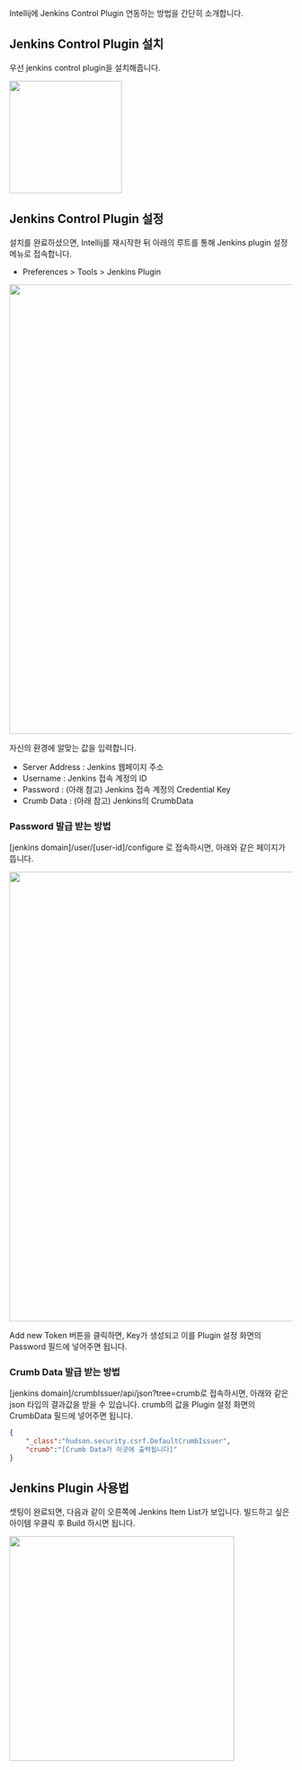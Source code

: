 Intellij에 Jenkins Control Plugin 연동하는 방법을 간단히 소개합니다.

## Jenkins Control Plugin 설치 

우선 jenkins control plugin을 설치해줍니다. 

<img src="https://github.com/momentjin/blog-repository/blob/master/resource/image/jenkins-plugin4.png?raw=true" height=200px>

## Jenkins Control Plugin 설정

설치를 완료하셨으면, Intellij를 재시작한 뒤 아래의 루트를 통해 Jenkins plugin 설정 메뉴로 접속합니다. 
- Preferences > Tools > Jenkins Plugin

<img src="https://github.com/momentjin/blog-repository/blob/master/resource/image/jenkins-plugin3.png?raw=true" width=800px>

자신의 환경에 알맞는 값을 입력합니다.

- Server Address : Jenkins 웹페이지 주소
- Username : Jenkins 접속 계정의 ID
- Password : (아래 참고) Jenkins 접속 계정의 Credential Key
- Crumb Data : (아래 참고) Jenkins의 CrumbData

### Password 발급 받는 방법

[jenkins domain]/user/[user-id]/configure 로 접속하시면, 아래와 같은 페이지가 뜹니다.

<img src="https://github.com/momentjin/blog-repository/blob/master/resource/image/jenkins-plugin2.png?raw=true" width=800px>

Add new Token 버튼을 클릭하면, Key가 생성되고 이를 Plugin 설정 화면의 Password 필드에 넣어주면 됩니다.

### Crumb Data 발급 받는 방법

[jenkins domain]/crumbIssuer/api/json?tree=crumb로 접속하시면, 아래와 같은 json 타입의 결과값을 받을 수 있습니다. crumb의 값을 Plugin 설정 화면의 CrumbData 필드에 넣어주면 됩니다.

```json
{
    "_class":"hudson.security.csrf.DefaultCrumbIssuer",
    "crumb":"[Crumb Data가 이곳에 출력됩니다]"
}
```

## Jenkins Plugin 사용법

셋팅이 완료되면, 다음과 같이 오른쪽에 Jenkins Item List가 보입니다. 빌드하고 싶은 아이템 우클릭 후 Build 하시면 됩니다.

<img src="https://github.com/momentjin/blog-repository/blob/master/resource/image/jenkins-plugin1.png?raw=true" width=400px>

